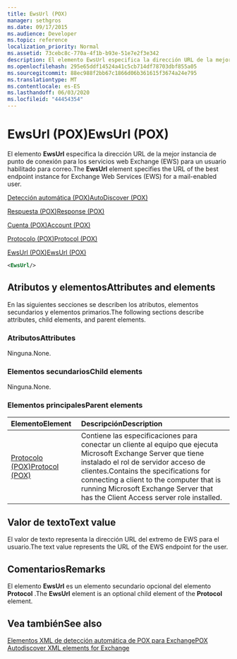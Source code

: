 ```yaml
---
title: EwsUrl (POX)
manager: sethgros
ms.date: 09/17/2015
ms.audience: Developer
ms.topic: reference
localization_priority: Normal
ms.assetid: 73cebc8c-770a-4f1b-b93e-51e7e2f3e342
description: El elemento EwsUrl especifica la dirección URL de la mejor instancia de punto de conexión para los servicios web Exchange (EWS) para un usuario habilitado para correo.
ms.openlocfilehash: 295e65ddf14524a41c5cb714df78703dbf855a05
ms.sourcegitcommit: 88ec988f2bb67c1866d06b361615f3674a24e795
ms.translationtype: MT
ms.contentlocale: es-ES
ms.lasthandoff: 06/03/2020
ms.locfileid: "44454354"
---
```

# <a name="ewsurl-pox"></a><span data-ttu-id="a1f02-103">EwsUrl (POX)</span><span class="sxs-lookup"><span data-stu-id="a1f02-103">EwsUrl (POX)</span></span>

<span data-ttu-id="a1f02-104">El elemento **EwsUrl** especifica la dirección URL de la mejor instancia de punto de conexión para los servicios web Exchange (EWS) para un usuario habilitado para correo.</span><span class="sxs-lookup"><span data-stu-id="a1f02-104">The **EwsUrl** element specifies the URL of the best endpoint instance for Exchange Web Services (EWS) for a mail-enabled user.</span></span> 
  
[<span data-ttu-id="a1f02-105">Detección automática (POX)</span><span class="sxs-lookup"><span data-stu-id="a1f02-105">AutoDiscover (POX)</span></span>](autodiscover-pox.md)
  
[<span data-ttu-id="a1f02-106">Respuesta (POX)</span><span class="sxs-lookup"><span data-stu-id="a1f02-106">Response (POX)</span></span>](response-pox.md)
  
[<span data-ttu-id="a1f02-107">Cuenta (POX)</span><span class="sxs-lookup"><span data-stu-id="a1f02-107">Account (POX)</span></span>](account-pox.md)
  
[<span data-ttu-id="a1f02-108">Protocolo (POX)</span><span class="sxs-lookup"><span data-stu-id="a1f02-108">Protocol (POX)</span></span>](protocol-pox.md)
  
[<span data-ttu-id="a1f02-109">EwsUrl (POX)</span><span class="sxs-lookup"><span data-stu-id="a1f02-109">EwsUrl (POX)</span></span>](ewsurl-pox.md)
  
```XML
<EwsUrl/>
```

## <a name="attributes-and-elements"></a><span data-ttu-id="a1f02-110">Atributos y elementos</span><span class="sxs-lookup"><span data-stu-id="a1f02-110">Attributes and elements</span></span>

<span data-ttu-id="a1f02-111">En las siguientes secciones se describen los atributos, elementos secundarios y elementos primarios.</span><span class="sxs-lookup"><span data-stu-id="a1f02-111">The following sections describe attributes, child elements, and parent elements.</span></span>
  
### <a name="attributes"></a><span data-ttu-id="a1f02-112">Atributos</span><span class="sxs-lookup"><span data-stu-id="a1f02-112">Attributes</span></span>

<span data-ttu-id="a1f02-113">Ninguna.</span><span class="sxs-lookup"><span data-stu-id="a1f02-113">None.</span></span>
  
### <a name="child-elements"></a><span data-ttu-id="a1f02-114">Elementos secundarios</span><span class="sxs-lookup"><span data-stu-id="a1f02-114">Child elements</span></span>

<span data-ttu-id="a1f02-115">Ninguna.</span><span class="sxs-lookup"><span data-stu-id="a1f02-115">None.</span></span>
  
### <a name="parent-elements"></a><span data-ttu-id="a1f02-116">Elementos principales</span><span class="sxs-lookup"><span data-stu-id="a1f02-116">Parent elements</span></span>

|<span data-ttu-id="a1f02-117">**Elemento**</span><span class="sxs-lookup"><span data-stu-id="a1f02-117">**Element**</span></span>|<span data-ttu-id="a1f02-118">**Descripción**</span><span class="sxs-lookup"><span data-stu-id="a1f02-118">**Description**</span></span>|
|:-----|:-----|
|[<span data-ttu-id="a1f02-119">Protocolo (POX)</span><span class="sxs-lookup"><span data-stu-id="a1f02-119">Protocol (POX)</span></span>](protocol-pox.md) <br/> |<span data-ttu-id="a1f02-120">Contiene las especificaciones para conectar un cliente al equipo que ejecuta Microsoft Exchange Server que tiene instalado el rol de servidor acceso de clientes.</span><span class="sxs-lookup"><span data-stu-id="a1f02-120">Contains the specifications for connecting a client to the computer that is running Microsoft Exchange Server that has the Client Access server role installed.</span></span>  <br/> |
   
## <a name="text-value"></a><span data-ttu-id="a1f02-121">Valor de texto</span><span class="sxs-lookup"><span data-stu-id="a1f02-121">Text value</span></span>

<span data-ttu-id="a1f02-122">El valor de texto representa la dirección URL del extremo de EWS para el usuario.</span><span class="sxs-lookup"><span data-stu-id="a1f02-122">The text value represents the URL of the EWS endpoint for the user.</span></span>
  
## <a name="remarks"></a><span data-ttu-id="a1f02-123">Comentarios</span><span class="sxs-lookup"><span data-stu-id="a1f02-123">Remarks</span></span>

<span data-ttu-id="a1f02-124">El elemento **EwsUrl** es un elemento secundario opcional del elemento **Protocol** .</span><span class="sxs-lookup"><span data-stu-id="a1f02-124">The **EwsUrl** element is an optional child element of the **Protocol** element.</span></span> 
  
## <a name="see-also"></a><span data-ttu-id="a1f02-125">Vea también</span><span class="sxs-lookup"><span data-stu-id="a1f02-125">See also</span></span>



[<span data-ttu-id="a1f02-126">Elementos XML de detección automática de POX para Exchange</span><span class="sxs-lookup"><span data-stu-id="a1f02-126">POX Autodiscover XML elements for Exchange</span></span>](pox-autodiscover-xml-elements-for-exchange.md)

